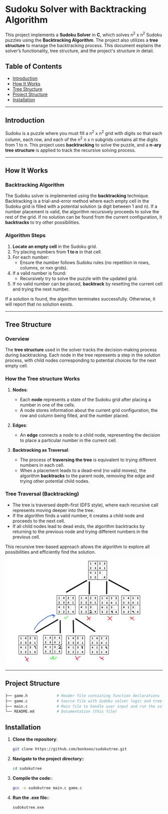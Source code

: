 # Sudoku Solver with Backtracking Algorithm

This project implements a **Sudoku Solver** in **C**, which solves n<sup>2</sup> x n<sup>2</sup> Sudoku puzzles using the **Backtracking Algorithm**. The project also utilizes a **tree structure** to manage the backtracking process. This document explains the solver’s functionality, tree structure, and the project's structure in detail.

## Table of Contents

- [Introduction](#introduction)
- [How It Works](#how-it-works)
- [Tree Structure](#tree-structure)
- [Project Structure](#project-structure)
- [Installation](#installation)

---

## Introduction

Sudoku is a puzzle where you must fill a n<sup>2</sup> x n<sup>2</sup> grid with digits so that each column, each row, and each of the n<sup>2</sup> n x n subgrids contains all the digits from 1 to n. This project uses **backtracking** to solve the puzzle, and a **n-ary tree structure** is applied to track the recursive solving process.

---

## How It Works

### Backtracking Algorithm

The Sudoku solver is implemented using the **backtracking** technique. Backtracking is a trial-and-error method where each empty cell in the Sudoku grid is filled with a potential solution (a digit between 1 and n). If a number placement is valid, the algorithm recursively proceeds to solve the rest of the grid. If no solution can be found from the current configuration, it **backtracks** to try other possibilities.

### Algorithm Steps

1. **Locate an empty cell** in the Sudoku grid.
2. Try placing numbers from **1 to n** in that cell.
3. For each number:
   - Ensure the number follows Sudoku rules (no repetition in rows, columns, or nxn grids).
4. If a valid number is found:
   - Recursively try to solve the puzzle with the updated grid.
5. If no valid number can be placed, **backtrack** by resetting the current cell and trying the next number.

If a solution is found, the algorithm terminates successfully. Otherwise, it will report that no solution exists.

---

## Tree Structure

### Overview

The **tree structure** used in the solver tracks the decision-making process during backtracking. Each node in the tree represents a step in the solution process, with child nodes corresponding to potential choices for the next empty cell.

### How the Tree structure Works

1. **Nodes**:
   - Each **node** represents a state of the Sudoku grid after placing a number in one of the cells.
   - A node stores information about the current grid configuration, the row and column being filled, and the number placed.

2. **Edges**:
   - An **edge** connects a node to a child node, representing the decision to place a particular number in the current cell.

3. **Backtracking as Traversal**:
   - The process of **traversing the tree** is equivalent to trying different numbers in each cell.
   - When a placement leads to a dead-end (no valid moves), the algorithm **backtracks** to the parent node, removing the edge and trying other potential child nodes.

### Tree Traversal (Backtracking)

- The tree is traversed depth-first (DFS style), where each recursive call represents moving deeper into the tree.
- If the algorithm finds a valid number, it creates a child node and proceeds to the next cell.
- If all child nodes lead to dead ends, the algorithm backtracks by returning to the previous node and trying different numbers in the previous cell.
  
This recursive tree-based approach allows the algorithm to explore all possibilities and efficiently find the solution.

![Decision Tree Visualization](visualization.png)

---

## Project Structure

```bash
├── game.h             # Header file containing function declarations
├── game.c             # Source file with Sudoku solver logic and tree functions
├── main.c             # Main file to handle user input and run the solver
└── README.md          # Documentation (this file)
```

## Installation
1. **Clone the repository**:
   ```bash
   git clone https://github.com/bonkooo/sudokutree.git
   ```
2. **Navigate to the project directory:**:
   ```bash
   cd sudokutree
   ```
3. **Compile the code:**:
   ```bash
   gcc -o sudokutree main.c game.c
   ```
4. **Run the .exe file:**:
   ```bash
   sudokutree.exe
   ```

   
